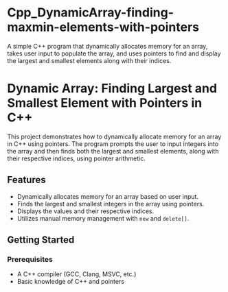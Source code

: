 # Cpp_DynamicArray-finding-maxmin-elements-with-pointers
 A simple C++ program that dynamically allocates memory for an array, takes user input to populate the array, and uses pointers to find and display the largest and smallest elements along with their indices.

 # Dynamic Array: Finding Largest and Smallest Element with Pointers in C++

This project demonstrates how to dynamically allocate memory for an array in C++ using pointers. The program prompts the user to input integers into the array and then finds both the largest and smallest elements, along with their respective indices, using pointer arithmetic.

## Features
- Dynamically allocates memory for an array based on user input.
- Finds the largest and smallest integers in the array using pointers.
- Displays the values and their respective indices.
- Utilizes manual memory management with `new` and `delete[]`.

## Getting Started

### Prerequisites
- A C++ compiler (GCC, Clang, MSVC, etc.)
- Basic knowledge of C++ and pointers



